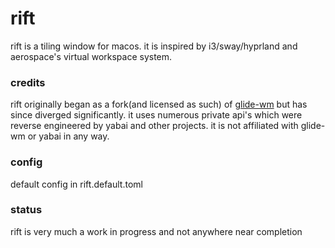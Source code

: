 # rift

rift is a tiling window for macos. it is inspired by i3/sway/hyprland and aerospace's virtual workspace system.

### credits
rift originally began as a fork(and licensed as such) of [glide-wm](https://github.com/glide-wm/glide) but has since diverged significantly. it uses numerous private api's which were reverse engineered by yabai and other projects. it is not affiliated with glide-wm or yabai in any way.

### config
default config in rift.default.toml

### status
rift is very much a work in progress and not anywhere near completion
